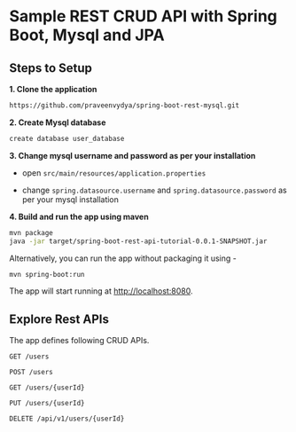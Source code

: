 



# Sample REST CRUD API with Spring Boot, Mysql and JPA 

## Steps to Setup

**1. Clone the application**

```bash
https://github.com/praveenvydya/spring-boot-rest-mysql.git
```

**2. Create Mysql database**
```bash
create database user_database
```

**3. Change mysql username and password as per your installation**

+ open `src/main/resources/application.properties`

+ change `spring.datasource.username` and `spring.datasource.password` as per your mysql installation

**4. Build and run the app using maven**

```bash
mvn package
java -jar target/spring-boot-rest-api-tutorial-0.0.1-SNAPSHOT.jar

```

Alternatively, you can run the app without packaging it using -

```bash
mvn spring-boot:run
```

The app will start running at <http://localhost:8080>.

## Explore Rest APIs

The app defines following CRUD APIs.

    GET /users
    
    POST /users
    
    GET /users/{userId}
    
    PUT /users/{userId}
    
    DELETE /api/v1/users/{userId}


